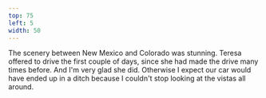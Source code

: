 ```yaml
---
top: 75
left: 5
width: 50
---
```

<span class="voice--tom">
The scenery between New Mexico and Colorado was stunning.
Teresa offered to drive the first couple of days,
since she had made the drive many times before.
And I'm very glad she did.
Otherwise I expect our car would have ended up in a ditch
because I couldn't stop looking at the vistas all around.
</span>
